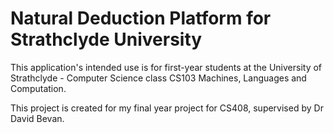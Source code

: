 # Natural Deduction Platform for Strathclyde University

This application's intended use is for first-year students at the University of Strathclyde - Computer Science class CS103 Machines, Languages and Computation.

This project is created for my final year project for CS408, supervised by Dr David Bevan.
